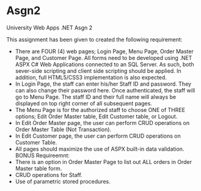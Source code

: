 # Asgn2
University Web Apps .NET Asgn 2

This assignment has been given to created the following requirement:
- There are FOUR (4) web pages; Login Page, Menu Page, Order Master Page, and Customer Page. All forms need to be developed using .NET ASPX C# Web Applications connected to an SQL Server. As such, both sever-side scripting and client side scripting should be applied. In addition, full HTML5/CSS3 implementation is also expected.
- In Login Page, the staff can enter his/her Staff ID and password. They can also change their password here. Once authenticated, the staff will go to Menu Page. The staff ID and their full name will always be displayed on top right corner of all subsequent pages.
- The Menu Page is for the authorized staff to choose ONE of THREE options; Edit Order Master table, Edit Customer table, or Logout.
- In Edit Order Master page, the user can perform CRUD operations on Order Master Table (Not Transaction).
- In Edit Customer page, the user can perform CRUD operations on Customer Table.
- All pages should maximize the use of ASPX built-in data validation.
BONUS Requireemnt:
- There is an option in Order Master Page to list out ALL orders in Order Master table form.
- CRUD operations for Staff.
- Use of parametric stored procedures.
